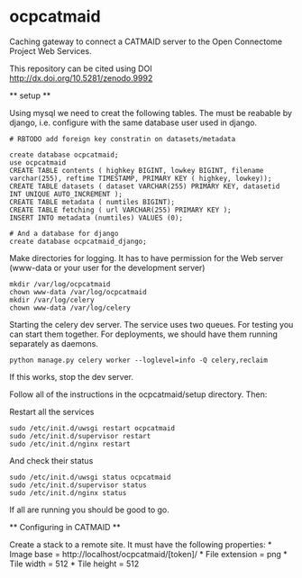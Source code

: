 ocpcatmaid
==========

Caching gateway to connect a CATMAID server to the Open Connectome Project Web Services.

This repository can be cited using DOI http://dx.doi.org/10.5281/zenodo.9992

  ** setup **
  
  Using mysql we need to creat the following tables.  The must be reabable by django, i.e. configure with the same database user used in django. 

    # RBTODO add foreign key constratin on datasets/metadata

    create database ocpcatmaid;
    use ocpcatmaid
    CREATE TABLE contents ( highkey BIGINT, lowkey BIGINT, filename varchar(255), reftime TIMESTAMP, PRIMARY KEY ( highkey, lowkey)); 
    CREATE TABLE datasets ( dataset VARCHAR(255) PRIMARY KEY, datasetid INT UNIQUE AUTO_INCREMENT );
    CREATE TABLE metadata ( numtiles BIGINT);
    CREATE TABLE fetching ( url VARCHAR(255) PRIMARY KEY );
    INSERT INTO metadata (numtiles) VALUES (0);

    # And a database for django
    create database ocpcatmaid_django;

  Make directories for logging. It has to have permission for the Web server (www-data or your user for the development server)

    mkdir /var/log/ocpcatmaid
    chown www-data /var/log/ocpcatmaid 
    mkdir /var/log/celery
    chown www-data /var/log/celery 


  Starting the celery dev server.  The service uses two queues.  For testing you can start them together.  For deployments, we should have them running separately as daemons.

    python manage.py celery worker --loglevel=info -Q celery,reclaim

  If this works, stop the dev server.

  Follow all of the instructions in the ocpcatmaid/setup directory.  Then:

  Restart all the services
  
    sudo /etc/init.d/uwsgi restart ocpcatmaid
    sudo /etc/init.d/supervisor restart 
    sudo /etc/init.d/nginx restart 

  And check their status

    sudo /etc/init.d/uwsgi status ocpcatmaid
    sudo /etc/init.d/supervisor status 
    sudo /etc/init.d/nginx status 

  If all are running you should be good to go.

  ** Configuring in CATMAID **

  Create a stack to a remote site.  It must have the following properties:
    * Image base = http://localhost/ocpcatmaid/[token]/
    * File extension = png
    * Tile width = 512
    * Tile height = 512
  

